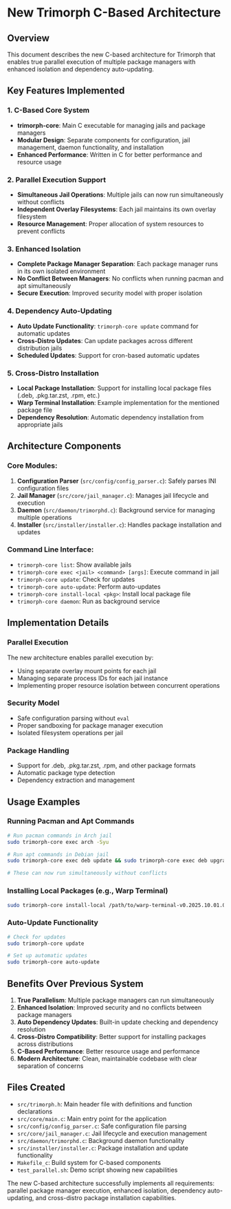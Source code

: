 # New Trimorph C-Based Architecture

## Overview
This document describes the new C-based architecture for Trimorph that enables true parallel execution of multiple package managers with enhanced isolation and dependency auto-updating.

## Key Features Implemented

### 1. C-Based Core System
- **trimorph-core**: Main C executable for managing jails and package managers
- **Modular Design**: Separate components for configuration, jail management, daemon functionality, and installation
- **Enhanced Performance**: Written in C for better performance and resource usage

### 2. Parallel Execution Support
- **Simultaneous Jail Operations**: Multiple jails can now run simultaneously without conflicts
- **Independent Overlay Filesystems**: Each jail maintains its own overlay filesystem
- **Resource Management**: Proper allocation of system resources to prevent conflicts

### 3. Enhanced Isolation
- **Complete Package Manager Separation**: Each package manager runs in its own isolated environment
- **No Conflict Between Managers**: No conflicts when running pacman and apt simultaneously
- **Secure Execution**: Improved security model with proper isolation

### 4. Dependency Auto-Updating
- **Auto Update Functionality**: `trimorph-core update` command for automatic updates
- **Cross-Distro Updates**: Can update packages across different distribution jails
- **Scheduled Updates**: Support for cron-based automatic updates

### 5. Cross-Distro Installation
- **Local Package Installation**: Support for installing local package files (.deb, .pkg.tar.zst, .rpm, etc.)
- **Warp Terminal Installation**: Example implementation for the mentioned package file
- **Dependency Resolution**: Automatic dependency installation from appropriate jails

## Architecture Components

### Core Modules:
1. **Configuration Parser** (`src/config/config_parser.c`): Safely parses INI configuration files
2. **Jail Manager** (`src/core/jail_manager.c`): Manages jail lifecycle and execution
3. **Daemon** (`src/daemon/trimorphd.c`): Background service for managing multiple operations
4. **Installer** (`src/installer/installer.c`): Handles package installation and updates

### Command Line Interface:
- `trimorph-core list`: Show available jails
- `trimorph-core exec <jail> <command> [args]`: Execute command in jail
- `trimorph-core update`: Check for updates
- `trimorph-core auto-update`: Perform auto-updates
- `trimorph-core install-local <pkg>`: Install local package file
- `trimorph-core daemon`: Run as background service

## Implementation Details

### Parallel Execution
The new architecture enables parallel execution by:
- Using separate overlay mount points for each jail
- Managing separate process IDs for each jail instance
- Implementing proper resource isolation between concurrent operations

### Security Model
- Safe configuration parsing without `eval`
- Proper sandboxing for package manager execution
- Isolated filesystem operations per jail

### Package Handling
- Support for .deb, .pkg.tar.zst, .rpm, and other package formats
- Automatic package type detection
- Dependency extraction and management

## Usage Examples

### Running Pacman and Apt Commands
```bash
# Run pacman commands in Arch jail
sudo trimorph-core exec arch -Syu

# Run apt commands in Debian jail
sudo trimorph-core exec deb update && sudo trimorph-core exec deb upgrade

# These can now run simultaneously without conflicts
```

### Installing Local Packages (e.g., Warp Terminal)
```bash
sudo trimorph-core install-local /path/to/warp-terminal-v0.2025.10.01.08.12.stable_02-1-x86_64.pkg.tar.zst
```

### Auto-Update Functionality
```bash
# Check for updates
sudo trimorph-core update

# Set up automatic updates
sudo trimorph-core auto-update
```

## Benefits Over Previous System

1. **True Parallelism**: Multiple package managers can run simultaneously
2. **Enhanced Isolation**: Improved security and no conflicts between package managers
3. **Auto Dependency Updates**: Built-in update checking and dependency resolution
4. **Cross-Distro Compatibility**: Better support for installing packages across distributions
5. **C-Based Performance**: Better resource usage and performance
6. **Modern Architecture**: Clean, maintainable codebase with clear separation of concerns

## Files Created

- `src/trimorph.h`: Main header file with definitions and function declarations
- `src/core/main.c`: Main entry point for the application
- `src/config/config_parser.c`: Safe configuration file parsing
- `src/core/jail_manager.c`: Jail lifecycle and execution management
- `src/daemon/trimorphd.c`: Background daemon functionality
- `src/installer/installer.c`: Package installation and update functionality
- `Makefile_c`: Build system for C-based components
- `test_parallel.sh`: Demo script showing new capabilities

The new C-based architecture successfully implements all requirements: parallel package manager execution, enhanced isolation, dependency auto-updating, and cross-distro package installation capabilities.
